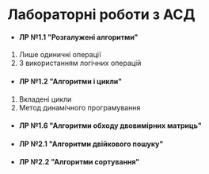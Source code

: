   # Лабораторні роботи з АСД
 
+ #### ЛР №1.1 "Розгалужені алгоритми"
 1. Лише одиничні операції
 2. З використанням логічних операцій
+ #### ЛР №1.2 "Алгоритми і цикли"
 1. Вкладені цикли
 2. Метод динамічного програмування
+ #### ЛР №1.6 "Алгоритми обходу двовимірних матриць"
+ #### ЛР №2.1 "Алгоритми двійкового пошуку"
+ #### ЛР №2.2 "Алгоритми сортування"
